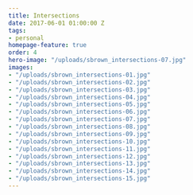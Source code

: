```yaml
---
title: Intersections
date: 2017-06-01 01:00:00 Z
tags:
- personal
homepage-feature: true
order: 4
hero-image: "/uploads/sbrown_intersections-07.jpg"
images:
- "/uploads/sbrown_intersections-01.jpg"
- "/uploads/sbrown_intersections-02.jpg"
- "/uploads/sbrown_intersections-03.jpg"
- "/uploads/sbrown_intersections-04.jpg"
- "/uploads/sbrown_intersections-05.jpg"
- "/uploads/sbrown_intersections-06.jpg"
- "/uploads/sbrown_intersections-07.jpg"
- "/uploads/sbrown_intersections-08.jpg"
- "/uploads/sbrown_intersections-09.jpg"
- "/uploads/sbrown_intersections-10.jpg"
- "/uploads/sbrown_intersections-11.jpg"
- "/uploads/sbrown_intersections-12.jpg"
- "/uploads/sbrown_intersections-13.jpg"
- "/uploads/sbrown_intersections-14.jpg"
- "/uploads/sbrown_intersections-15.jpg"
---
```

